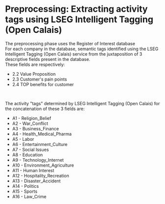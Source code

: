 # Preprocessing: Extracting activity tags using LSEG Intelligent Tagging (Open Calais)

<p> The preprocessing phase uses the Register of Interest database<br>
For each company in the database, semantic tags identified using the LSEG Intelligent Tagging (Open Calais) service from the juxtaposition of 3 descriptive fields present in the database.<br> These fields are respectively:<br> 
<ul>
  <li>2.2 Value Proposition</li>
  <li>2.3 Customer's pain points</li>
  <li>2.4 TOP benefits for customer</li>
</ul><br>

The activity "tags" determined by LSEG Intelligent Tagging (Open Calais) for the concatenation of these 3 fields are:
<ul>
<li>A1 - Religion_Belief</li>
<li>A2 - War_Conflict</li>
<li>A3 - Business_Finance</li>
<li>A4 - Health_Medical_Pharma</li>
<li>A5 - Labor</li>
<li>A6 - Entertainment_Culture</li>
<li>A7 - Social Issues</li>
<li>A8 - Education</li>
<li>A9 - Technology_Internet</li>
<li>A10 - Environment_Agriculture</li>
<li>A11 - Human Interest</li>
<li>A12 - Hospitality_Recreation</li>
<li>A13 - Disaster_Accident</li>
<li>A14 - Politics</li>
<li>A15 - Sports</li>
<li>A16 - Law_Crime</li>
</ul>
